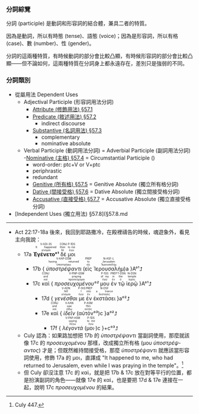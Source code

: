 ### 分詞綜覽

分詞 (participle) 是動詞和形容詞的結合體，兼具二者的特質。

因為是動詞，所以有時態 (tense)、語態 (voice)；因為是形容詞，所以有格 (case)、數 (number)、性 (gender)。


分詞的這兩種特質，有時候動詞的部分會比較凸顯，有時候形容詞的部分會比較凸顯——但不論如何，這兩種特質在分詞身上都永遠存在，差別只是強弱的不同。

### 分詞類別
- 從屬用法 Dependent Uses
	- Adjectival Participle (形容詞用法分詞)
		- [Attribute (修飾用法) §57.1](§57.1.md)
		- [Predicate (敘述用法) §57.2](§57.2.md)
			- indirect discourse
		- [Substantive (名詞用法) §57.3](§57.3.md)
			- complementary
			- nominative absolute
	- Verbal Participle (動詞用法分詞) = Adverbial Participle (副詞用法分詞)
		-[Nominative (主格) §57.4](§57.4.md) = Circumstantial Participle ()
		- word-order: ptc+V or V+ptc
		- periphrastic
		- redundant
		- [Genitive (所有格) §57.5](§57.5.md) = Genitive Absolute (獨立所有格分詞)
		- [Dative (間接受格) §57.6](§57.6.md) = Dative Absolute (獨立間接受格分詞)
		- [Accusative (直接受格) §57.7](§57.7.md) = Accusative Absolute (獨立直接受格分詞)
- [Independent Uses (獨立用法) §57.8](§57.8.md

---

- Act 22:17-18a 後來，我回到耶路撒冷，在殿裡禱告的時候，魂遊象外，看見主向我說：
	- <rt>17a</rt> <RUBY><ruby><ruby><strong>Ἐγένετο°¹</strong><rt>γίνομαι</rt></ruby><rt>It happened</rt></ruby><rt>V-ADI-3S</rt></RUBY> <RUBY><ruby><ruby>δέ<rt>δέ</rt></ruby><rt>then</rt></ruby><rt>CONJ</rt></RUBY> <RUBY><ruby><ruby>μοι<rt>ἐγώ</rt></ruby><rt>to me</rt></ruby><rt>P-1DS</rt></RUBY> 
		- <rt>17b</rt> { <RUBY><ruby><ruby><em>ὑποστρέψαντι</em><rt>ὑποστρέφω</rt></ruby><rt>having returned</rt></ruby><rt>V-AAP-DSM</rt></RUBY> (<RUBY><ruby><ruby>εἰς<rt>εἰς</rt></ruby><rt>to</rt></ruby><rt>PREP</rt></RUBY> <RUBY><ruby><ruby>Ἰερουσαλὴμ<rt>Ἱερουσαλήμ</rt></ruby><rt>Jerusalem</rt></ruby><rt>N-ASF-L</rt></RUBY>)a }A°¹⮥
		- <rt>17c</rt> <RUBY><ruby><ruby>καὶ<rt>καί</rt></ruby><rt>and</rt></ruby><rt>CONJ</rt></RUBY> { <RUBY><ruby><ruby><em>προσευχομένου°²</em><rt>προσεύχομαι</rt></ruby><rt>praying</rt></ruby><rt>V-PNP-GSM</rt></RUBY> <RUBY><ruby><ruby>μου<rt>ἐγώ</rt></ruby><rt>of my</rt></ruby><rt>P-1GS</rt></RUBY> <RUBY><ruby><ruby>ἐν<rt>ἐν</rt></ruby><rt>in</rt></ruby><rt>PREP</rt></RUBY> <RUBY><ruby><ruby>τῷ<rt>ὁ</rt></ruby><rt>the</rt></ruby><rt>T-DSN</rt></RUBY> <RUBY><ruby><ruby>ἱερῷ<rt>ἱερός</rt></ruby><rt>temple</rt></ruby><rt>N-DSN</rt></RUBY> }A°¹⮥
			- <rt>17d</rt> { <RUBY><ruby><ruby><em>γενέσθαι</em><rt>γίνομαι</rt></ruby><rt>fell</rt></ruby><rt>V-ADN</rt></RUBY> <RUBY><ruby><ruby>με<rt>ἐγώ</rt></ruby><rt>I</rt></ruby><rt>P-1AS</rt></RUBY> <RUBY><ruby><ruby>ἐν<rt>ἐν</rt></ruby><rt>into</rt></ruby><rt>PREP</rt></RUBY> <RUBY><ruby><ruby>ἐκστάσει<rt>ἔκστασις</rt></ruby><rt>a trance</rt></ruby><rt>N-DSF</rt></RUBY> }a°²⮥
			- <rt>17e</rt> <RUBY><ruby><ruby>καὶ<rt>καί</rt></ruby><rt>and</rt></ruby><rt>CONJ</rt></RUBY> { <RUBY><ruby><ruby><em>ἰδεῖν</em><rt>εἴδω</rt></ruby><rt>saw</rt></ruby><rt>V-AAN</rt></RUBY> (<RUBY><ruby><ruby>αὐτὸν°³<rt>αὐτός</rt></ruby><rt>Him</rt></ruby><rt>P-ASM</rt></RUBY>)c }a°²⮥
				- <rt>17f</rt> { <RUBY><ruby><ruby><em>λέγοντά</em><rt>λέγω</rt></ruby><rt>saying</rt></ruby><rt>V-PAP-ASM</rt></RUBY> (<RUBY><ruby><ruby>μοι·<rt>ἐγώ</rt></ruby><rt>to me</rt></ruby><rt>P-1DS</rt></RUBY>)c }+c°³⮥
	- Culy 認為：如果路加想把 17b 的 _ὑποστρέψαντι_ 當副詞使用，那麼就該像 17c 的 _προσευχομένου_ 那樣，改成獨立所有格 (μου _ὑποστρέψ-αντος_) 才是；但既然維持間接受格，那麼 _ὑποστρέψαντι_ 就應該當形容詞使用，修飾 17a 的 μοι，直譯成 "It happened to me, who had returned to Jerusalem, even while I was praying in the temple"。[^1]
	- 但 Culy 卻沒注意 17c 的 καὶ，就是把 17b & 17c 放在對等平行的位置，都是扮演副詞的角色——就像 17e 的 καὶ，也是要把 17d & 17e 連接在一起，說明 17c _προσευχομένου_ 的結果。

[^1]: Culy 447.